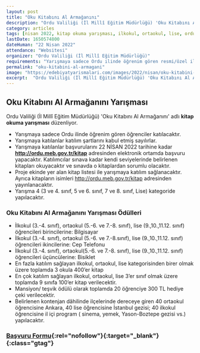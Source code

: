 ```yaml
---
layout: post
title: "Oku Kitabını Al Armağanını"
description: "Ordu Valiliği (İl Millî Eğitim Müdürlüğü) 'Oku Kitabını Al Armağanını' adlı kitap okuma yarışması düzenliyor."
category: articles
tags: [nisan 2022, kitap okuma yarışması, ilkokul, ortaokul, lise, ordu]
lastDate: 1650574800
dateHuman: "22 Nisan 2022"
attendance: "Websitesi"
organizer: "Ordu Valiliği (İl Millî Eğitim Müdürlüğü)"
requirements: "Yarışmaya sadece Ordu ilinde öğrenim gören resmi/özel ilkokul, ortaokul, lise öğrencileri katılabilir."
permalink: "oku-kitabini-al-armagani"
image: "https://edebiyatyarismalari.com/images/2022/nisan/oku-kitabini-al-armagani.jpg"
excerpt:  "Ordu Valiliği (İl Millî Eğitim Müdürlüğü) 'Oku Kitabını Al Armağanını' adlı <strong> kitap okuma yarışması </strong> düzenliyor."
---
```


## Oku Kitabını Al Armağanını Yarışması
Ordu Valiliği (İl Millî Eğitim Müdürlüğü) 'Oku Kitabını Al Armağanını' adlı **kitap okuma yarışması** düzenliyor.

- Yarışmaya sadece Ordu ilinde öğrenim gören öğrenciler katılacaktır.
- Yarışmaya katılanlar katılım şartlarını kabul etmiş sayılırlar.
- Yarışmaya katılanlar başvurularını 22 NİSAN 2022 tarihine kadar **http://ordu.meb.gov.tr/kitap** adresinden elektronik ortamda başvuru yapacaktır. Katılımcılar sınava kadar kendi seviyelerinde belirlenen kitapları okuyacaktır ve sınavda o kitaplardan sorumlu olacaktır.
- Proje ekinde yer alan kitap listesi ile yarışmaya katılım sağlanacaktır. Ayrıca kitapların isimleri http://ordu.meb.gov.tr/kitap adresinden yayınlanacaktır.
- Yarışma 4 (3 ve 4. sınıf, 5 ve 6. sınıf, 7 ve 8. sınıf, Lise) kategoride yapılacaktır.


### Oku Kitabını Al Armağanını Yarışması Ödülleri
- İlkokul (3.-4. sınıf), ortaokul (5.-6. ve 7.-8. sınıf), lise (9.,10.,11.12. sınıf) öğrencileri birincilerine: Bilgisayar
- İlkokul (3.-4. sınıf), ortaokul (5.-6. ve 7.-8.sınıf), lise (9.,10.,11.12. sınıf) öğrencileri ikincilerine: Cep Telefonu
- İlkokul (3.-4. sınıf), ortaokul(5.-6. ve 7.-8. sınıf), lise (9.,10.,11.12. sınıf) öğrencileri üçüncülerine: Bisiklet
- En fazla katılım sağlayan ilkokul, ortaokul, lise kategorisinden birer olmak üzere toplamda 3 okula 400’er kitap
- En çok katılım sağlayan ilkokul, ortaokul, lise 3’er sınıf olmak üzere toplamda 9 sınıfa 100’er kitap verilecektir.
- Mansiyon/ teşvik ödülü olarak toplamda 20 öğrenciye 300 TL hediye çeki verilecektir.
- Belirlenen kontenjan dâhilinde ilçelerinde dereceye giren 40 ortaokul öğrencisine Ankara, 40 lise öğrencisine İstanbul gezisi; 40 ilkokul öğrencisine il içi program ( sinema, yemek, Yason-Boztepe gezisi vs.) yapılacaktır.

### [Başvuru Formu](http://ordu.meb.gov.tr/kitap/?ref=edebiyatyarismalari.com){:rel="nofollow"}{:target="_blank"}{:class="gtag"}